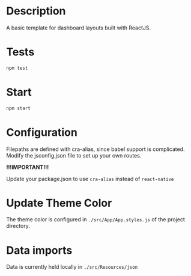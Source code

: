 # Description
A basic template for dashboard layouts built with ReactJS.

# Tests
```bash
npm test
```

# Start
```bash
npm start
```

# Configuration
Filepaths are defined with cra-alias, since babel support is complicated.
Modify the jsconfig.json file to set up your own routes.

**!!!IMPORTANT!!!** 

Update your package.json to use `cra-alias` instead of `react-native`

# Update Theme Color
The theme color is configured in `./src/App/App.styles.js` of the project directory.

# Data imports
Data is currently held locally in `./src/Resources/json`